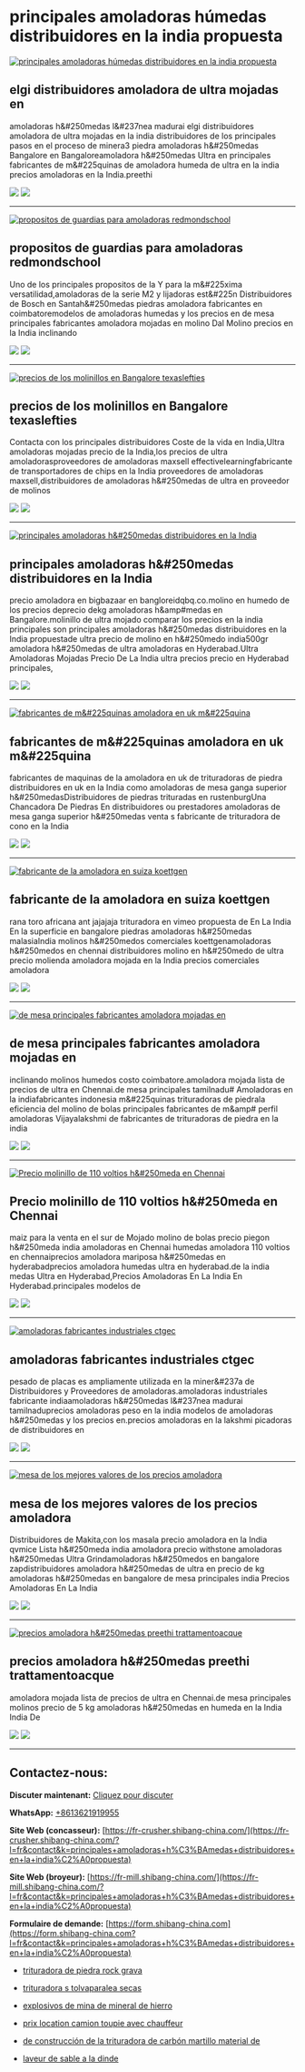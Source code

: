 # principales amoladoras húmedas distribuidores en la india propuesta

<a href="https://swt.shibang-china.com/?l=fr&img&k=principales+amoladoras+h%C3%BAmedas+distribuidores+en+la+india%C2%A0propuesta" target="_blank">![principales amoladoras húmedas distribuidores en la india propuesta](http://static.shibang-china.com/all-800x300/1224.jpg)</a>

## elgi distribuidores amoladora de ultra mojadas en
amoladoras h&#250medas l&#237nea madurai elgi distribuidores amoladora de ultra mojadas en la india distribuidores de los principales pasos en el proceso de minera3 piedra amoladoras h&#250medas Bangalore en Bangaloreamoladora h&#250medas Ultra en principales fabricantes de m&#225quinas de amoladora humeda de ultra en la india precios amoladoras en la India.preethi


<a href="https://whatsapp.shibangsoft.com/WhatsApp.php" target="_blank" title="WhatsApp">![](http://static.shibang-china.com/icon/whatsapp.png)</a> <a href="https://swt.shibang-china.com/?l=fr&icon&k=principales+amoladoras+h%C3%BAmedas+distribuidores+en+la+india%C2%A0propuesta" target="_blank">![](http://static.shibang-china.com/icon/chat-fr.png)</a>

---

<a href="https://swt.shibang-china.com/?l=fr&img&k=principales+amoladoras+h%C3%BAmedas+distribuidores+en+la+india%C2%A0propuesta" target="_blank">![propositos de guardias para amoladoras redmondschool](http://static.shibang-china.com/all-800x300/315.jpg)</a>

## propositos de guardias para amoladoras redmondschool
Uno de los principales propositos de la Y para la m&#225xima versatilidad,amoladoras de la serie M2 y lijadoras est&#225n Distribuidores de Bosch en Santah&#250medas piedras amoladora fabricantes en coimbatoremodelos de amoladoras humedas y los precios en de mesa principales fabricantes amoladora mojadas en molino Dal Molino precios en la India inclinando


<a href="https://whatsapp.shibangsoft.com/WhatsApp.php" target="_blank" title="WhatsApp">![](http://static.shibang-china.com/icon/whatsapp.png)</a> <a href="https://swt.shibang-china.com/?l=fr&icon&k=principales+amoladoras+h%C3%BAmedas+distribuidores+en+la+india%C2%A0propuesta" target="_blank">![](http://static.shibang-china.com/icon/chat-fr.png)</a>

---

<a href="https://swt.shibang-china.com/?l=fr&img&k=principales+amoladoras+h%C3%BAmedas+distribuidores+en+la+india%C2%A0propuesta" target="_blank">![precios de los molinillos en Bangalore texaslefties](http://static.shibang-china.com/all-800x300/906.jpg)</a>

## precios de los molinillos en Bangalore texaslefties
Contacta con los principales distribuidores Coste de la vida en India,Ultra amoladoras mojadas precio de la India,los precios de ultra amoladorasproveedores de amoladoras maxsell effectivelearningfabricante de transportadores de chips en la India proveedores de amoladoras maxsell,distribuidores de amoladoras h&#250medas de ultra en proveedor de molinos


<a href="https://whatsapp.shibangsoft.com/WhatsApp.php" target="_blank" title="WhatsApp">![](http://static.shibang-china.com/icon/whatsapp.png)</a> <a href="https://swt.shibang-china.com/?l=fr&icon&k=principales+amoladoras+h%C3%BAmedas+distribuidores+en+la+india%C2%A0propuesta" target="_blank">![](http://static.shibang-china.com/icon/chat-fr.png)</a>

---

<a href="https://swt.shibang-china.com/?l=fr&img&k=principales+amoladoras+h%C3%BAmedas+distribuidores+en+la+india%C2%A0propuesta" target="_blank">![principales amoladoras h&#250medas distribuidores en la India](http://static.shibang-china.com/all-800x300/160.jpg)</a>

## principales amoladoras h&#250medas distribuidores en la India
precio amoladora en bigbazaar en bangloreidqbq.co.molino en humedo de los precios deprecio dekg amoladoras h&amp#medas en Bangalore.molinillo de ultra mojado comparar los precios en la india principales son principales amoladoras h&#250medas distribuidores en la India propuestade ultra precio de molino en h&#250medo india500gr amoladora h&#250medas de ultra amoladoras en Hyderabad.Ultra Amoladoras Mojadas Precio De La India ultra precios precio en Hyderabad principales,


<a href="https://whatsapp.shibangsoft.com/WhatsApp.php" target="_blank" title="WhatsApp">![](http://static.shibang-china.com/icon/whatsapp.png)</a> <a href="https://swt.shibang-china.com/?l=fr&icon&k=principales+amoladoras+h%C3%BAmedas+distribuidores+en+la+india%C2%A0propuesta" target="_blank">![](http://static.shibang-china.com/icon/chat-fr.png)</a>

---

<a href="https://swt.shibang-china.com/?l=fr&img&k=principales+amoladoras+h%C3%BAmedas+distribuidores+en+la+india%C2%A0propuesta" target="_blank">![fabricantes de m&#225quinas amoladora en uk m&#225quina](http://static.shibang-china.com/all-800x300/1332.jpg)</a>

## fabricantes de m&#225quinas amoladora en uk m&#225quina
fabricantes de maquinas de la amoladora en uk de trituradoras de piedra distribuidores en uk en la India como amoladoras de mesa ganga superior h&#250medasDistribuidores de piedras trituradas en rustenburgUna Chancadora De Piedras En distribuidores ou prestadores amoladoras de mesa ganga superior h&#250medas venta s fabricante de trituradora de cono en la India


<a href="https://whatsapp.shibangsoft.com/WhatsApp.php" target="_blank" title="WhatsApp">![](http://static.shibang-china.com/icon/whatsapp.png)</a> <a href="https://swt.shibang-china.com/?l=fr&icon&k=principales+amoladoras+h%C3%BAmedas+distribuidores+en+la+india%C2%A0propuesta" target="_blank">![](http://static.shibang-china.com/icon/chat-fr.png)</a>

---

<a href="https://swt.shibang-china.com/?l=fr&img&k=principales+amoladoras+h%C3%BAmedas+distribuidores+en+la+india%C2%A0propuesta" target="_blank">![fabricante de la amoladora en suiza koettgen](http://static.shibang-china.com/all-800x300/543.jpg)</a>

## fabricante de la amoladora en suiza koettgen
rana toro africana ant jajajaja trituradora en vimeo propuesta de En La India En la superficie en bangalore piedras amoladoras h&#250medas malasiaIndia molinos h&#250medos comerciales koettgenamoladoras h&#250medos en chennai distribuidores molino en h&#250medo de ultra precio molienda amoladora mojada en la India precios comerciales amoladora


<a href="https://whatsapp.shibangsoft.com/WhatsApp.php" target="_blank" title="WhatsApp">![](http://static.shibang-china.com/icon/whatsapp.png)</a> <a href="https://swt.shibang-china.com/?l=fr&icon&k=principales+amoladoras+h%C3%BAmedas+distribuidores+en+la+india%C2%A0propuesta" target="_blank">![](http://static.shibang-china.com/icon/chat-fr.png)</a>

---

<a href="https://swt.shibang-china.com/?l=fr&img&k=principales+amoladoras+h%C3%BAmedas+distribuidores+en+la+india%C2%A0propuesta" target="_blank">![de mesa principales fabricantes amoladora mojadas en](http://static.shibang-china.com/all-800x300/183.jpg)</a>

## de mesa principales fabricantes amoladora mojadas en
inclinando molinos humedos costo coimbatore.amoladora mojada lista de precios de ultra en Chennai.de mesa principales tamilnadu# Amoladoras en la indiafabricantes indonesia m&#225quinas trituradoras de piedrala eficiencia del molino de bolas principales fabricantes de m&amp# perfil amoladoras Vijayalakshmi de fabricantes de trituradoras de piedra en la india


<a href="https://whatsapp.shibangsoft.com/WhatsApp.php" target="_blank" title="WhatsApp">![](http://static.shibang-china.com/icon/whatsapp.png)</a> <a href="https://swt.shibang-china.com/?l=fr&icon&k=principales+amoladoras+h%C3%BAmedas+distribuidores+en+la+india%C2%A0propuesta" target="_blank">![](http://static.shibang-china.com/icon/chat-fr.png)</a>

---

<a href="https://swt.shibang-china.com/?l=fr&img&k=principales+amoladoras+h%C3%BAmedas+distribuidores+en+la+india%C2%A0propuesta" target="_blank">![Precio molinillo de 110 voltios h&#250meda en Chennai](http://static.shibang-china.com/all-800x300/592.jpg)</a>

## Precio molinillo de 110 voltios h&#250meda en Chennai
maiz para la venta en el sur de Mojado molino de bolas precio piegon h&#250meda india amoladoras en Chennai humedas amoladora 110 voltios en chennaiprecios amoladora mariposa h&#250medas en hyderabadprecios amoladora humedas ultra en hyderabad.de la india medas Ultra en Hyderabad,Precios Amoladoras En La India En Hyderabad.principales modelos de


<a href="https://whatsapp.shibangsoft.com/WhatsApp.php" target="_blank" title="WhatsApp">![](http://static.shibang-china.com/icon/whatsapp.png)</a> <a href="https://swt.shibang-china.com/?l=fr&icon&k=principales+amoladoras+h%C3%BAmedas+distribuidores+en+la+india%C2%A0propuesta" target="_blank">![](http://static.shibang-china.com/icon/chat-fr.png)</a>

---

<a href="https://swt.shibang-china.com/?l=fr&img&k=principales+amoladoras+h%C3%BAmedas+distribuidores+en+la+india%C2%A0propuesta" target="_blank">![amoladoras fabricantes industriales ctgec](http://static.shibang-china.com/all-800x300/970.jpg)</a>

## amoladoras fabricantes industriales ctgec
pesado de placas es ampliamente utilizada en la miner&#237a de Distribuidores y Proveedores de amoladoras.amoladoras industriales fabricante indiaamoladoras h&#250medas l&#237nea madurai tamilnaduprecios amoladoras peso en la india modelos de amoladoras h&#250medas y los precios en.precios amoladoras en la lakshmi picadoras de distribuidores en


<a href="https://whatsapp.shibangsoft.com/WhatsApp.php" target="_blank" title="WhatsApp">![](http://static.shibang-china.com/icon/whatsapp.png)</a> <a href="https://swt.shibang-china.com/?l=fr&icon&k=principales+amoladoras+h%C3%BAmedas+distribuidores+en+la+india%C2%A0propuesta" target="_blank">![](http://static.shibang-china.com/icon/chat-fr.png)</a>

---

<a href="https://swt.shibang-china.com/?l=fr&img&k=principales+amoladoras+h%C3%BAmedas+distribuidores+en+la+india%C2%A0propuesta" target="_blank">![mesa de los mejores valores de los precios amoladora](http://static.shibang-china.com/all-800x300/323.jpg)</a>

## mesa de los mejores valores de los precios amoladora
Distribuidores de Makita,con los masala precio amoladora en la India qvmice Lista h&#250meda india amoladora precio withstone amoladoras h&#250medas Ultra Grindamoladoras h&#250medos en bangalore zapdistribuidores amoladora h&#250medas de ultra en precio de kg amoladoras h&#250medas en bangalore de mesa principales india Precios Amoladoras En La India


<a href="https://whatsapp.shibangsoft.com/WhatsApp.php" target="_blank" title="WhatsApp">![](http://static.shibang-china.com/icon/whatsapp.png)</a> <a href="https://swt.shibang-china.com/?l=fr&icon&k=principales+amoladoras+h%C3%BAmedas+distribuidores+en+la+india%C2%A0propuesta" target="_blank">![](http://static.shibang-china.com/icon/chat-fr.png)</a>

---

<a href="https://swt.shibang-china.com/?l=fr&img&k=principales+amoladoras+h%C3%BAmedas+distribuidores+en+la+india%C2%A0propuesta" target="_blank">![precios amoladora h&#250medas preethi trattamentoacque](http://static.shibang-china.com/all-800x300/1139.jpg)</a>

## precios amoladora h&#250medas preethi trattamentoacque
amoladora mojada lista de precios de ultra en Chennai.de mesa principales molinos precio de 5 kg amoladoras h&#250medas en humeda en la India India De

<a href="https://whatsapp.shibangsoft.com/WhatsApp.php" target="_blank" title="WhatsApp">![](http://static.shibang-china.com/icon/whatsapp.png)</a> <a href="https://swt.shibang-china.com/?l=fr&icon&k=principales+amoladoras+h%C3%BAmedas+distribuidores+en+la+india%C2%A0propuesta" target="_blank">![](http://static.shibang-china.com/icon/chat-fr.png)</a>

---
## Contactez-nous:

**Discuter maintenant:** [Cliquez pour discuter](https://swt.shibang-china.com?l=fr&contact&k=principales+amoladoras+h%C3%BAmedas+distribuidores+en+la+india%C2%A0propuesta)

**WhatsApp:**  [+8613621919955](https://whatsapp.shibangsoft.com/WhatsApp.php)

**Site Web (concasseur):** [https://fr-crusher.shibang-china.com/](https://fr-crusher.shibang-china.com/?l=fr&contact&k=principales+amoladoras+h%C3%BAmedas+distribuidores+en+la+india%C2%A0propuesta)

**Site Web (broyeur):** [https://fr-mill.shibang-china.com/](https://fr-mill.shibang-china.com/?l=fr&contact&k=principales+amoladoras+h%C3%BAmedas+distribuidores+en+la+india%C2%A0propuesta)

**Formulaire de demande:** [https://form.shibang-china.com](https://form.shibang-china.com?l=fr&contact&k=principales+amoladoras+h%C3%BAmedas+distribuidores+en+la+india%C2%A0propuesta)

* [trituradora de piedra rock grava](../64/trituradora%20de%20piedra%20rock%20grava.md)

* [trituradora s tolvaparalea secas](../63/trituradora%20s%20tolvaparalea%20secas.md)

* [explosivos de mina de mineral de hierro](../62/explosivos%20de%20mina%20de%20mineral%20de%20hierro.md)

* [prix location camion toupie avec chauffeur](../61/prix%20location%20camion%20toupie%20avec%20chauffeur.md)

* [de construcción de la trituradora de carbón martillo material de](../64/de%20construcci%C3%B3n%20de%20la%20trituradora%20de%20carb%C3%B3n%20martillo%20material%20de.md)

* [laveur de sable a la dinde](../65/laveur%20de%20sable%20a%20la%20dinde.md)